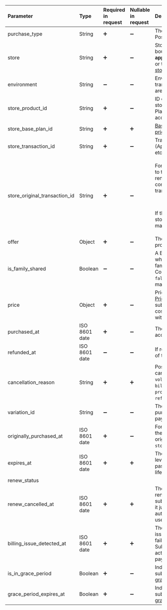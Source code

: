 <!---Subscription.md--->

| Parameter                     | Type          | Required in request | Nullable in request | Description                                                  |
| :---------------------------- | :------------ | :------------------ | :------------------ | :----------------------------------------------------------- |
| purchase_type                 | String        | :heavy_plus_sign:   | :heavy_minus_sign:  | The type of product purchased. Possible value: `subscription`. |
| store                         | String        | :heavy_plus_sign:   | :heavy_minus_sign:  | Store where the product was bought. Options include **app_store**, **play_store**, **stripe**, or the name of your [custom store](initial-custom). |
| environment                   | String        | :heavy_minus_sign:  | :heavy_minus_sign:  | Environment where the transaction took place. Options are `Sandbox` or `Production`. |
| store_product_id              | String        | :heavy_plus_sign:   | :heavy_minus_sign:  | ID of the product in the app store (like App Store, Google Play, Stripe) that unlocked this access level. |
| store_base_plan_id            | String        | :heavy_plus_sign:   | :heavy_plus_sign:   | [Base plan ID](https://support.google.com/googleplay/android-developer/answer/12154973) in Google Play or [price ID](https://docs.stripe.com/products-prices/how-products-and-prices-work#what-is-a-price) in Stripe. |
| store_transaction_id          | String        | :heavy_plus_sign:   | :heavy_minus_sign:  | Transaction ID in the app store (App Store, Google Play, Stripe, etc.). |
| store_original_transaction_id | String        | :heavy_plus_sign:   | :heavy_minus_sign:  | <p>For subscriptions, this ID links to the first transaction in a renewal chain. Each renewal is connected to this original transaction.</p><br /><p>If there’s no renewal, store_original_transaction_id matches store_transaction_id.</p> |
| offer                         | Object        | :heavy_plus_sign:   | :heavy_minus_sign:  | The offer used in the purchase, provided as an [Offer](server-side-api-objects#offer) object. |
| is_family_shared              | Boolean       | :heavy_minus_sign:  | :heavy_minus_sign:  | A Boolean value indicating whether the product supports family sharing in App Store Connect. iOS only. Always `false` for iOS below 14.0 and macOS below 11.0. |
| price                         | Object        | :heavy_plus_sign:   | :heavy_minus_sign:  | Price of the subscription as a [Price](server-side-api-objects#price) object. An initial subscription purchase with zero cost is a free trial; a renewal with zero cost is a free renewal. |
| purchased_at                  | ISO 8601 date | :heavy_plus_sign:   | :heavy_minus_sign:  | The datetime of the most recent access level purchase.       |
| refunded_at                   | ISO 8601 date | :heavy_minus_sign:  | :heavy_minus_sign:  | If refunded, shows the datetime of the refund.               |
| cancellation_reason           | String        | :heavy_plus_sign:   | :heavy_plus_sign:   | Possible reasons for cancellation include: `voluntarily_cancelled`, `billing_error`, `price_increase`, `product_was_not_available`, `refund`, `upgraded`, or `unknown`. |
| variation_id                  | String        | :heavy_minus_sign:  | :heavy_minus_sign:  | The variation ID used to trace purchases to the specific paywall they were made from. |
| originally_purchased_at       | ISO 8601 date | :heavy_plus_sign:   | :heavy_minus_sign:  | For subscription chains, this is the purchase date of the original transaction, linked by `store_original_transaction_id`. |
| expires_at                    | ISO 8601 date | :heavy_plus_sign:   | :heavy_plus_sign:   | The datetime when the access level expires. It may be in the past and may be `null` for lifetime access. |
| renew_status                  |               |                     |                     |                                                              |
| renew_cancelled_at            | ISO 8601 date | :heavy_plus_sign:   | :heavy_plus_sign:   | The datetime when auto-renewal was canceled. The subscription can still be active; it just won’t renew automatically. Set to `null` if the user reactivates. |
| billing_issue_detected_at     | ISO 8601 date | :heavy_plus_sign:   | :heavy_plus_sign:   | The datetime when a billing issue was detected (e.g., a failed card charge). Subscription might still be active. This is cleared if the payment goes through. |
| is_in_grace_period            | Boolean       | :heavy_plus_sign:   | :heavy_minus_sign:  | Indicates if the auto-renewable subscription is currently in a [grace period](https://developer.apple.com/news/?id=09122019c). |
| grace_period_expires_at       | Boolean       | :heavy_plus_sign:   | :heavy_minus_sign:  | Indicates if the auto-renewable subscription is currently in a [grace period](https://developer.apple.com/news/?id=09122019c). |

